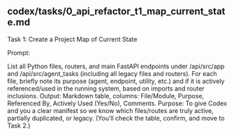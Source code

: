 ## codex/tasks/0_api_refactor_t1_map_current_state.md

Task 1: Create a Project Map of Current State

Prompt:

List all Python files, routers, and main FastAPI endpoints under /api/src/app and /api/src/agent_tasks (including all legacy files and routers). For each file, briefly note its purpose (agent, endpoint, utility, etc.) and if it is actively referenced/used in the running system, based on imports and router inclusions.
Output: Markdown table, columns: File/Module, Purpose, Referenced By, Actively Used (Yes/No), Comments.
Purpose:
To give Codex and you a clear manifest so we know which files/routes are truly active, partially duplicated, or legacy.
(You’ll check the table, confirm, and move to Task 2.)